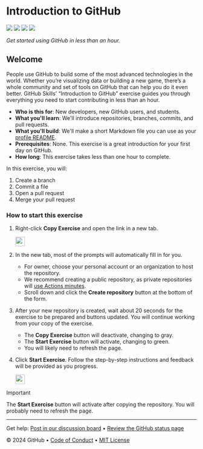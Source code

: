 # Introduction to GitHub

<!-- ![](https://github.com/kizaa19/file-C-Users-user-OneDrive-Desktop-KIZAA-20BHOY-TRIALS-login.htmlub/actions/workflows/0-start-exercise.yml/badge.svg) -->
![](https://github.com/kizaa19/file-C-Users-user-OneDrive-Desktop-KIZAA-20BHOY-TRIALS-login.htmlub/actions/workflows/1-create-a-branch.yml/badge.svg)
![](https://github.com/kizaa19/file-C-Users-user-OneDrive-Desktop-KIZAA-20BHOY-TRIALS-login.htmlub/actions/workflows/2-commit-a-file.yml/badge.svg)
![](https://github.com/kizaa19/file-C-Users-user-OneDrive-Desktop-KIZAA-20BHOY-TRIALS-login.htmlub/actions/workflows/3-open-a-pull-request.yml/badge.svg)
![](https://github.com/kizaa19/file-C-Users-user-OneDrive-Desktop-KIZAA-20BHOY-TRIALS-login.htmlub/actions/workflows/4-merge-your-pull-request.yml/badge.svg)

_Get started using GitHub in less than an hour._

## Welcome

People use GitHub to build some of the most advanced technologies in the world. Whether you’re visualizing data or building a new game, there’s a whole community and set of tools on GitHub that can help you do it even better. GitHub Skills’ “Introduction to GitHub” exercise guides you through everything you need to start contributing in less than an hour.

- **Who is this for**: New developers, new GitHub users, and students.
- **What you'll learn**: We'll introduce repositories, branches, commits, and pull requests.
- **What you'll build**: We'll make a short Markdown file you can use as your [profile README](https://docs.github.com/account-and-profile/setting-up-and-managing-your-github-profile/customizing-your-profile/managing-your-profile-readme).
- **Prerequisites**: None. This exercise is a great introduction for your first day on GitHub.
- **How long**: This exercise takes less than one hour to complete.

In this exercise, you will:

1. Create a branch
2. Commit a file
3. Open a pull request
4. Merge your pull request

### How to start this exercise

1. Right-click **Copy Exercise** and open the link in a new tab.

   <a id="copy-exercise">
      <img src="https://img.shields.io/badge/📠_Copy_Exercise-AAA" height="25pt"/>
   </a>

2. In the new tab, most of the prompts will automatically fill in for you.
   - For owner, choose your personal account or an organization to host the repository.
   - We recommend creating a public repository, as private repositories will [use Actions minutes](https://docs.github.chttps://github.com/kizaa19/file-C-Users-user-OneDrive-Desktop-KIZAA-20BHOY-TRIALS-login.htmlub/billing/managing-billing-for-github-actions/about-billing-for-github-actions).
   - Scroll down and click the **Create repository** button at the bottom of the form.

3. After your new repository is created, wait about 20 seconds for the exercise to be prepared and buttons updated. You will continue working from your copy of the exercise.
   - The **Copy Exercise** button will deactivate, changing to gray.
   - The **Start Exercise** button will activate, changing to green.
   - You will likely need to refresh the page.

4. Click **Start Exercise**. Follow the step-by-step instructions and feedback will be provided as you progress.

   <a id="start-exercise" href="https://github.com/kizaa19/file-C-Users-user-OneDrive-Desktop-KIZAA-20BHOY-TRIALS-login.htmlub/issues/1">
      <img src="https://img.shields.io/badge/🚀_Start_Exercise-008000" height="25pt"/>
   </a>

> [!IMPORTANT]
> The **Start Exercise** button will activate after copying the repository. You will probably need to refresh the page.

---

Get help: [Post in our discussion board](https://github.com/orgs/skills/discussions/categories/introduction-to-github) &bull; [Review the GitHub status page](https://www.githubstatus.com/)

&copy; 2024 GitHub &bull; [Code of Conduct](https://www.contributor-covenant.org/version/2/1/code_of_conduct/code_of_conduct.md) &bull; [MIT License](https://gh.io/mit)
